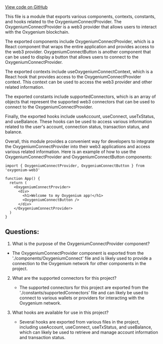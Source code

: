 [View code on GitHub](https://github.com/oxygenium/oxygenium-web3/packages/web3-react/src/index.ts)

This file is a module that exports various components, contexts, constants, and hooks related to the OxygeniumConnectProvider. The OxygeniumConnectProvider is a web3 provider that allows users to interact with the Oxygenium blockchain. 

The exported components include OxygeniumConnectProvider, which is a React component that wraps the entire application and provides access to the web3 provider. OxygeniumConnectButton is another component that can be used to display a button that allows users to connect to the OxygeniumConnectProvider. 

The exported contexts include useOxygeniumConnectContext, which is a React hook that provides access to the OxygeniumConnectProvider context. This context can be used to access the web3 provider and other related information. 

The exported constants include supportedConnectors, which is an array of objects that represent the supported web3 connectors that can be used to connect to the OxygeniumConnectProvider. 

Finally, the exported hooks include useAccount, useConnect, useTxStatus, and useBalance. These hooks can be used to access various information related to the user's account, connection status, transaction status, and balance. 

Overall, this module provides a convenient way for developers to integrate the OxygeniumConnectProvider into their web3 applications and access various related information. Here is an example of how to use the OxygeniumConnectProvider and OxygeniumConnectButton components:

```
import { OxygeniumConnectProvider, OxygeniumConnectButton } from 'oxygenium-web3'

function App() {
  return (
    <OxygeniumConnectProvider>
      <div>
        <h1>Welcome to my Oxygenium app!</h1>
        <OxygeniumConnectButton />
      </div>
    </OxygeniumConnectProvider>
  )
}
```
## Questions: 
 1. What is the purpose of the OxygeniumConnectProvider component?
   - The OxygeniumConnectProvider component is exported from the './components/OxygeniumConnect' file and is likely used to provide a connection to the Oxygenium network for other components in the project.

2. What are the supported connectors for this project?
   - The supported connectors for this project are exported from the './constants/supportedConnectors' file and can likely be used to connect to various wallets or providers for interacting with the Oxygenium network.

3. What hooks are available for use in this project?
   - Several hooks are exported from various files in the project, including useAccount, useConnect, useTxStatus, and useBalance, which can likely be used to retrieve and manage account information and transaction status.